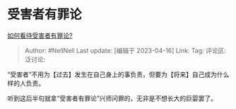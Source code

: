 # 受害者有罪论
[如何看待受害者有罪论?](https://www.zhihu.com/question/34608557/answer/2985844375)

> Author: #NellNell
> Last update: [编辑于 2023-04-16]
> Link:
> Tag:
> 评论区:
> 泛讨论:

“受害者”不用为【过去】发生在自己身上的事负责，但要为【将来】自己成为什么样的人负责。

听到这后半句就拿“受害者有罪论”兴师问罪的，无非是不想长大的巨婴罢了。
